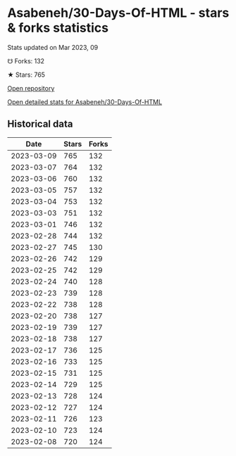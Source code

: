 # Asabeneh/30-Days-Of-HTML - stars & forks statistics

Stats updated on Mar 2023, 09

☋ Forks: 132

★ Stars: 765

[Open repository](https://github.com/Asabeneh/30-Days-Of-HTML)

[Open detailed stats for Asabeneh/30-Days-Of-HTML](https://reviewgithub.com/rep/Asabeneh/30-Days-Of-HTML)

## Historical data
| Date | Stars | Forks |
|------|-------|-------|
| 2023-03-09 | 765 | 132 | 
| 2023-03-07 | 764 | 132 | 
| 2023-03-06 | 760 | 132 | 
| 2023-03-05 | 757 | 132 | 
| 2023-03-04 | 753 | 132 | 
| 2023-03-03 | 751 | 132 | 
| 2023-03-01 | 746 | 132 | 
| 2023-02-28 | 744 | 132 | 
| 2023-02-27 | 745 | 130 | 
| 2023-02-26 | 742 | 129 | 
| 2023-02-25 | 742 | 129 | 
| 2023-02-24 | 740 | 128 | 
| 2023-02-23 | 739 | 128 | 
| 2023-02-22 | 738 | 128 | 
| 2023-02-20 | 738 | 127 | 
| 2023-02-19 | 739 | 127 | 
| 2023-02-18 | 738 | 127 | 
| 2023-02-17 | 736 | 125 | 
| 2023-02-16 | 733 | 125 | 
| 2023-02-15 | 731 | 125 | 
| 2023-02-14 | 729 | 125 | 
| 2023-02-13 | 728 | 124 | 
| 2023-02-12 | 727 | 124 | 
| 2023-02-11 | 726 | 123 | 
| 2023-02-10 | 723 | 124 | 
| 2023-02-08 | 720 | 124 | 

